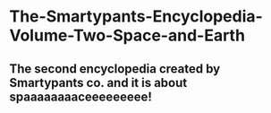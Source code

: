 # The-Smartypants-Encyclopedia-Volume-Two-Space-and-Earth
## The second encyclopedia created by Smartypants co. and it is about spaaaaaaaaceeeeeeeee!
